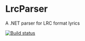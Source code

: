 # LrcParser
A .NET parser for LRC format lyrics

[![Build status](https://ci.appveyor.com/api/projects/status/0050dw1cgrf74bcq/branch/master?svg=true)](https://ci.appveyor.com/project/kfstorm/lrcparser/branch/master)
